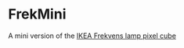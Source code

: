 # FrekMini
A mini version of the [IKEA Frekvens lamp pixel cube](https://www.ikea.com/es/en/new/frekvens-limited-collection-pubcd6f39e0/) 